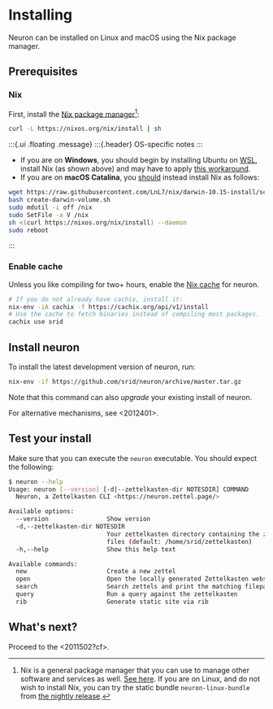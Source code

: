 # Installing

Neuron can be installed on Linux and macOS using the Nix package manager.

## Prerequisites

### Nix

First, install the [Nix package manager](https://nixos.org/nix/)[^nix]:

``` bash
curl -L https://nixos.org/nix/install | sh
```

:::{.ui .floating .message}
:::{.header}
OS-specific notes
:::
* If you are on **Windows**, you should begin by installing Ubuntu on
[WSL](https://docs.microsoft.com/en-us/windows/wsl/install-win10), install Nix (as shown above) and may
have to apply [this
workaround](https://github.com/NixOS/nix/issues/2292#issuecomment-443933924).
* If you are on **macOS Catalina**, you [should](https://github.com/NixOS/nix/issues/2925) instead install Nix as follows: 
```bash
wget https://raw.githubusercontent.com/LnL7/nix/darwin-10.15-install/scripts/create-darwin-volume.sh
bash create-darwin-volume.sh
sudo mdutil -i off /nix
sudo SetFile -a V /nix
sh <(curl https://nixos.org/nix/install) --daemon
sudo reboot
```
:::
 
### Enable cache

Unless you like compiling for two+ hours, enable the [Nix
cache](https://srid.cachix.org/) for neuron.

``` bash
# If you do not already have cachix, install it:
nix-env -iA cachix -f https://cachix.org/api/v1/install
# Use the cache to fetch binaries instead of compiling most packages.
cachix use srid
```

## Install neuron

To install the latest development version of neuron, run:

```bash
nix-env -if https://github.com/srid/neuron/archive/master.tar.gz
```

Note that this command can also *upgrade* your existing install of neuron.

For alternative mechanisms, see <2012401>.

## Test your install

Make sure that you can execute the `neuron` executable. You should expect the following:

```bash
$ neuron --help
Usage: neuron [--version] [-d|--zettelkasten-dir NOTESDIR] COMMAND
  Neuron, a Zettelkasten CLI <https://neuron.zettel.page/>

Available options:
  --version                Show version
  -d,--zettelkasten-dir NOTESDIR
                           Your zettelkasten directory containing the zettel
                           files (default: /home/srid/zettelkasten)
  -h,--help                Show this help text

Available commands:
  new                      Create a new zettel
  open                     Open the locally generated Zettelkasten website
  search                   Search zettels and print the matching filepath
  query                    Run a query against the zettelkasten
  rib                      Generate static site via rib
```

## What's next?

Proceed to the <2011502?cf>.

[^nix]: Nix is a general package manager that you can use to manage other software and services as well. [See here](https://github.com/srid/neuron/issues/193#issuecomment-629557917). If you are on Linux, and do not wish to install Nix, you can try the static bundle `neuron-linux-bundle` from [the nightly release](https://github.com/srid/neuron/releases/tag/nightly).
